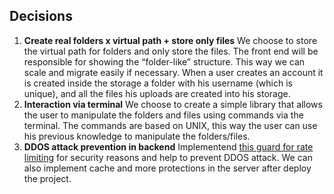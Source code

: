## Decisions

1. **Create real folders x virtual path + store only files**
We choose to store the virtual path for folders and only store the files. The front end will be responsible for showing the “folder-like” structure. This way we can scale and migrate easily if necessary.
When a user creates an account it is created inside the storage a folder with his username (which is unique), and all the files his uploads are created into his storage.
2. **Interaction via terminal**
We choose to create a simple library that allows the user to manipulate the folders and files using commands via the terminal. 
The commands are based on UNIX, this way the user can use his previous knowledge to manipulate the folders/files.
3. **DDOS attack prevention in backend**
Implementend <a href="https://docs.nestjs.com/security/rate-limiting" target="_blank">this guard for rate limiting<a/> for security reasons and help to prevent DDOS attack. 
We can also implement cache and more protections in the server after deploy the project.